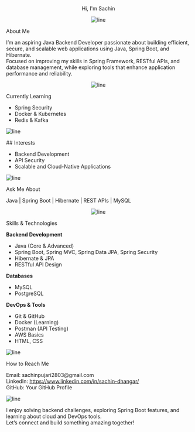 <p align="center">Hi, I'm Sachin</p>
<p align="center"><img src="https://via.placeholder.com/600x2?text=" alt="line"></p>

<p>About Me</p>
<p>I’m an aspiring Java Backend Developer passionate about building efficient, secure, and scalable web applications using Java, Spring Boot, and Hibernate.<br>
Focused on improving my skills in Spring Framework, RESTful APIs, and database management, while exploring tools that enhance application performance and reliability.</p>

<p align="center"><img src="https://via.placeholder.com/600x2?text=" alt="line"></p>

<p>Currently Learning</p>
<ul>
<li>Spring Security</li>
<li>Docker & Kubernetes</li>
<li>Redis & Kafka</li>
</ul>

<p><img src="https://via.placeholder.com/600x2?text=" alt="line"></p>

<p>## Interests</p>
<ul>
<li>Backend Development</li>
<li>API Security</li>
<li>Scalable and Cloud-Native Applications</li>
</ul>

<p><img src="https://via.placeholder.com/600x2?text=" alt="line"></p>

<p>Ask Me About</p>
<p>Java | Spring Boot | Hibernate | REST APIs | MySQL</p>

<p align="center"><img src="https://via.placeholder.com/600x2?text=" alt="line"></p>

<p>Skills & Technologies</p>

<p><b>Backend Development</b></p>
<ul>
<li>Java (Core & Advanced)</li>
<li>Spring Boot, Spring MVC, Spring Data JPA, Spring Security</li>
<li>Hibernate & JPA</li>
<li>RESTful API Design</li>
</ul>

<p><b>Databases</b></p>
<ul>
<li>MySQL</li>
<li>PostgreSQL</li>
</ul>

<p><b>DevOps & Tools</b></p>
<ul>
<li>Git & GitHub</li>
<li>Docker (Learning)</li>
<li>Postman (API Testing)</li>
<li>AWS Basics</li>
<li>HTML, CSS</li>
</ul>

<p><img src="https://via.placeholder.com/600x2?text=" alt="line"></p>

<p>How to Reach Me</p>
<p>Email: sachinpujari2803@gmail.com<br>
LinkedIn: <a href="https://www.linkedin.com/in/sachin-dhangar/">https://www.linkedin.com/in/sachin-dhangar/</a><br>
GitHub: Your GitHub Profile</p>

<p><img src="https://via.placeholder.com/600x2?text=" alt="line"></p>

<p>I enjoy solving backend challenges, exploring Spring Boot features, and learning about cloud and DevOps tools.<br>
Let’s connect and build something amazing together!</p>

